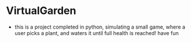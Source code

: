 # VirtualGarden
- this is a project completed in python, simulating a small game, where a user picks a plant, and waters it until full health is reached! have fun
